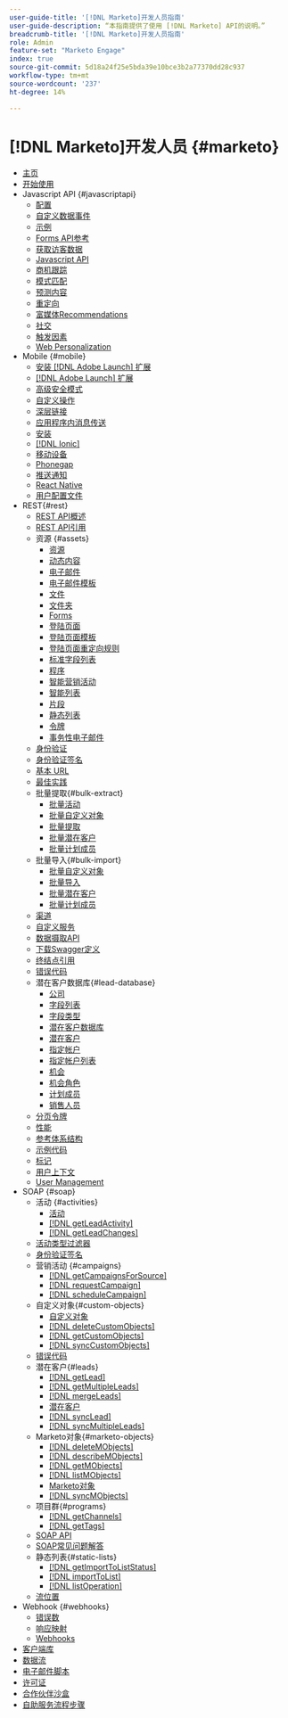 ```yaml
---
user-guide-title: '[!DNL Marketo]开发人员指南'
user-guide-description: “本指南提供了使用 [!DNL Marketo] API的说明。”
breadcrumb-title: '[!DNL Marketo]开发人员指南'
role: Admin
feature-set: "Marketo Engage"
index: true
source-git-commit: 5d18a24f25e5bda39e10bce3b2a77370dd28c937
workflow-type: tm+mt
source-wordcount: '237'
ht-degree: 14%

---
```



# [!DNL Marketo]开发人员 {#marketo}

- [主页](home.md)
- [开始使用](getting-started.md)
- Javascript API {#javascriptapi}
   - [配置](javascript-api/configuration.md)
   - [自定义数据事件](javascript-api/custom-data-events.md)
   - [示例](javascript-api/examples.md)
   - [Forms API参考](javascript-api/forms-api-reference.md)
   - [获取访客数据](javascript-api/get-visitor-data.md)
   - [Javascript API](javascript-api/javascript-api.md)
   - [商机跟踪](javascript-api/lead-tracking.md)
   - [模式匹配](javascript-api/pattern-match.md)
   - [预测内容](javascript-api/predictive-content.md)
   - [重定向](javascript-api/redirect.md)
   - [富媒体Recommendations](javascript-api/rich-media-recommendation.md)
   - [社交](javascript-api/social.md)
   - [触发因素](javascript-api/triggers.md)
   - [Web Personalization](javascript-api/web-personalization.md)
- Mobile {#mobile}
   - [安装 [!DNL Adobe Launch] 扩展](mobile/adobe-launch-extension-installation.md)
   - [[!DNL Adobe Launch] 扩展](mobile/adobe-launch-extension.md)
   - [高级安全模式](mobile/advanced-security-access-mode.md)
   - [自定义操作](mobile/custom-actions.md)
   - [深层链接](mobile/enabling-deep-links-in-your-app.md)
   - [应用程序内消息传送](mobile/in-app-messages.md)
   - [安装](mobile/installation.md)
   - [[!DNL Ionic]](mobile/ionic.md)
   - [移动设备](mobile/mobile.md)
   - [Phonegap](mobile/phonegap.md)
   - [推送通知](mobile/push-notifications.md)
   - [React Native](mobile/react-native.md)
   - [用户配置文件](mobile/user-profiles.md)
- REST{#rest}
   - [REST API概述](rest-api/rest-api.md)
   - [REST API引用](https://developer.adobe.com/marketo-apis/)
   - 资源 {#assets}
      - [资源](rest-api/assets.md)
      - [动态内容](rest-api/dynamic-content.md)
      - [电子邮件](rest-api/emails.md)
      - [电子邮件模板](rest-api/email-templates.md)
      - [文件](rest-api/files.md)
      - [文件夹](rest-api/folders.md)
      - [Forms](rest-api/forms.md)
      - [登陆页面](rest-api/landing-pages.md)
      - [登陆页面模板](rest-api/landing-page-templates.md)
      - [登陆页面重定向规则](rest-api/landing-page-redirect-rules.md)
      - [标准字段列表](rest-api/list-of-standard-fields.md)
      - [程序](rest-api/programs.md)
      - [智能营销活动](rest-api/smart-campaigns.md)
      - [智能列表](rest-api/smart-lists.md)
      - [片段](rest-api/snippets.md)
      - [静态列表](rest-api/static-lists.md)
      - [令牌](rest-api/tokens.md)
      - [事务性电子邮件](rest-api/transactional-email.md)
   - [身份验证](rest-api/authentication.md)
   - [身份验证签名](rest-api/authentication-signature.md)
   - [基本 URL](rest-api/base-url.md)
   - [最佳实践](rest-api/marketo-integration-best-practices.md)
   - 批量提取{#bulk-extract}
      - [批量活动](rest-api/bulk-activity-extract.md)
      - [批量自定义对象](rest-api/bulk-custom-object-extract.md)
      - [批量提取](rest-api/bulk-extract.md)
      - [批量潜在客户](rest-api/bulk-lead-extract.md)
      - [批量计划成员](rest-api/bulk-program-member-extract.md)
   - 批量导入{#bulk-import}
      - [批量自定义对象](rest-api/bulk-custom-object-import.md)
      - [批量导入](rest-api/bulk-import.md)
      - [批量潜在客户](rest-api/bulk-lead-import.md)
      - [批量计划成员](rest-api/bulk-program-member-import.md)
   - [渠道](rest-api/channels.md)
   - [自定义服务](rest-api/custom-services.md)
   - [数据摄取API](rest-api/data-ingestion.md)
   - [下载Swagger定义](rest-api/swagger.md)
   - [终结点引用](rest-api/endpoint-reference.md)
   - [错误代码](rest-api/error-codes.md)
   - 潜在客户数据库{#lead-database}
      - [公司](rest-api/companies.md)
      - [字段列表](rest-api/fields.md)
      - [字段类型](rest-api/field-types.md)
      - [潜在客户数据库](rest-api/lead-database.md)
      - [潜在客户](rest-api/leads.md)
      - [指定帐户](rest-api/named-accounts.md)
      - [指定帐户列表](rest-api/named-account-lists.md)
      - [机会](rest-api/opportunities.md)
      - [机会角色](rest-api/opportunity-roles.md)
      - [计划成员](rest-api/program-members.md)
      - [销售人员](rest-api/sales-persons.md)
   - [分页令牌](rest-api/paging-tokens.md)
   - [性能](rest-api/performance.md)
   - [参考体系结构](rest-api/reference-architectures.md)
   - [示例代码](https://github.com/Marketo/REST-Sample-Code)
   - [标记](rest-api/tags.md)
   - [用户上下文](rest-api/user-context.md)
   - [User Management](rest-api/user-management.md)
- SOAP {#soap}
   - 活动 {#activities}
      - [活动](soap-api/activities.md)
      - [[!DNL getLeadActivity]](soap-api/getleadactivity.md)
      - [[!DNL getLeadChanges]](soap-api/getleadchanges.md)
   - [活动类型过滤器](soap-api/activity-type-filters.md)
   - [身份验证签名](soap-api/authentication-signature.md)
   - 营销活动 {#campaigns}
      - [[!DNL getCampaignsForSource]](soap-api/getcampaignsforsource.md)
      - [[!DNL requestCampaign]](soap-api/requestcampaign.md)
      - [[!DNL scheduleCampaign]](soap-api/schedulecampaign.md)
   - 自定义对象{#custom-objects}
      - [自定义对象](soap-api/custom-objects.md)
      - [[!DNL deleteCustomObjects]](soap-api/deletecustomobjects.md)
      - [[!DNL getCustomObjects]](soap-api/getcustomobjects.md)
      - [[!DNL syncCustomObjects]](soap-api/synccustomobjects.md)
   - [错误代码](soap-api/error-codes.md)
   - 潜在客户{#leads}
      - [[!DNL getLead]](soap-api/getlead.md)
      - [[!DNL getMultipleLeads]](soap-api/getmultipleleads.md)
      - [[!DNL mergeLeads]](soap-api/mergeleads.md)
      - [潜在客户](soap-api/leads.md)
      - [[!DNL syncLead]](soap-api/synclead.md)
      - [[!DNL syncMultipleLeads]](soap-api/syncmultipleleads.md)
   - Marketo对象{#marketo-objects}
      - [[!DNL deleteMObjects]](soap-api/deletemobjects.md)
      - [[!DNL describeMObjects]](soap-api/describemobject.md)
      - [[!DNL getMObjects]](soap-api/getmobjects.md)
      - [[!DNL listMObjects]](soap-api/listmobjects.md)
      - [Marketo对象](soap-api/marketo-objects.md)
      - [[!DNL syncMObjects]](soap-api/syncmobjects.md)
   - 项目群{#programs}
      - [[!DNL getChannels]](soap-api/getchannels.md)
      - [[!DNL getTags]](soap-api/gettags.md)
   - [SOAP API](soap-api/soap-api.md)
   - [SOAP常见问题解答](soap-api/soap-faq.md)
   - 静态列表{#static-lists}
      - [[!DNL getImportToListStatus]](soap-api/getimporttoliststatus.md)
      - [[!DNL importToList]](soap-api/importtolist.md)
      - [[!DNL listOperation]](soap-api/listoperation.md)
   - [流位置](soap-api/stream-position.md)
- Webhook {#webhooks}
   - [错误数](webhooks/errors.md)
   - [响应映射](webhooks/response-mappings.md)
   - [Webhooks](webhooks/webhooks.md)
- [客户端库](https://github.com/Marketo/Community-Supported-Client-Libraries)
- [数据流](data-streams.md)
- [电子邮件脚本](email-scripting.md)
- [许可证](api-license.md)
- [合作伙伴沙盒](partner-sandbox.md)
- [自助服务流程步骤](self-service-flow-steps.md)
